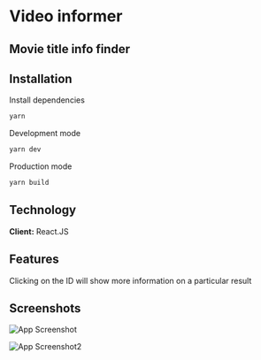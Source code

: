 
# Video informer
## Movie title info finder




## Installation




Install dependencies
```bash
yarn
```
Development mode
```bash
yarn dev 
```
Production mode
```bash
yarn build
```

## Technology

**Client:** React.JS






## Features

Clicking on the ID will show more information on a particular result
## Screenshots

![App Screenshot](https://i2.paste.pics/N4EL9.png)

![App Screenshot2](https://i2.paste.pics/N4EJN.png)
